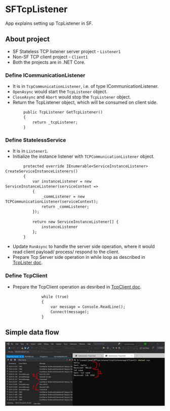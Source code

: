 # SFTcpListener
App explains setting up TcpListener in SF.

## About project
- SF Stateless TCP listener server project - `Listener1`
- Non-SF TCP client project - `Client1`
- Both the projects are in .NET Core.

### Define ICommunicationListener
- It is in `TcpCommunicationListener`, i.e. of type ICommunicationListener. 
- `OpenAsync` would start the `TcpListener` object.
- `CloseAsync` and `Abort` would stop the `TcpListener` object.
- Return the TcpListener object, which will be consumed on client side.

```
        public TcpListener GetTcpListener()
        {
            return _tcpListener;
        }
```

### Define StatelessService
- It is in `Listener1`.
- Initialize the instance listener with `TCPCommunicationListener` object.

```
        protected override IEnumerable<ServiceInstanceListener> CreateServiceInstanceListeners()
        {
            var instanceListener = new ServiceInstanceListener(serviceContext =>
            {
                _commListener = new TCPCommunicationListener(serviceContext);
                return _commListener;                
            });             

            return new ServiceInstanceListener[] {
                instanceListener
            };
        }
```

- Update `RunAsync` to handle the server side operation, where it would read client payload/ process/ respond to the client.
- Prepare Tcp Server side operation in while loop as described in [TcpLister doc](https://docs.microsoft.com/en-us/dotnet/api/system.net.sockets.tcplistener?view=net-5.0).

### Define TcpClient
- Prepare the TcpClient operation as desribed in [TcpClient doc](https://docs.microsoft.com/en-us/dotnet/api/system.net.sockets.tcpclient?view=net-5.0).

```
                while (true)
                {
                    var message = Console.ReadLine();
                    Connect(message);                    
                }
```

## Simple data flow
![test data flow](https://github.com/PurnaChandraPanda/SFTcpListener/blob/main/images/data-flow.PNG)
